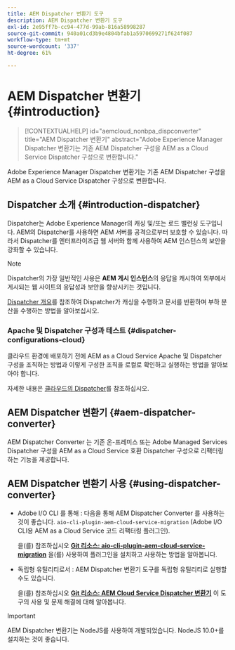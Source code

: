 ```yaml
---
title: AEM Dispatcher 변환기 도구
description: AEM Dispatcher 변환기 도구
exl-id: 2e95ff7b-cc94-477d-99ab-816a58998287
source-git-commit: 940a01cd3b9e4804bfab1a5970699271f624f087
workflow-type: tm+mt
source-wordcount: '337'
ht-degree: 61%

---
```


# AEM Dispatcher 변환기 {#introduction}

>[!CONTEXTUALHELP]
>id="aemcloud_nonbpa_dispconverter"
>title="AEM Dispatcher 변환기"
>abstract="Adobe Experience Manager Dispatcher 변환기는 기존 AEM Dispatcher 구성을 AEM as a Cloud Service Dispatcher 구성으로 변환합니다."

Adobe Experience Manager Dispatcher 변환기는 기존 AEM Dispatcher 구성을 AEM as a Cloud Service Dispatcher 구성으로 변환합니다.

## Dispatcher 소개 {#introduction-dispatcher}

Dispatcher는 Adobe Experience Manager의 캐싱 및/또는 로드 밸런싱 도구입니다. AEM의 Dispatcher를 사용하면 AEM 서버를 공격으로부터 보호할 수 있습니다. 따라서 Dispatcher를 엔터프라이즈급 웹 서버와 함께 사용하여 AEM 인스턴스의 보안을 강화할 수 있습니다.

>[!NOTE]
>Dispatcher의 가장 일반적인 사용은 **AEM 게시 인스턴스**&#x200B;의 응답을 캐시하여 외부에서 게시되는 웹 사이트의 응답성과 보안을 향상시키는 것입니다.

[Dispatcher 개요](https://experienceleague.adobe.com/docs/experience-manager-dispatcher/using/dispatcher.html?lang=ko-KR)를 참조하여 Dispatcher가 캐싱을 수행하고 문서를 반환하며 부하 분산을 수행하는 방법을 알아보십시오.

### Apache 및 Dispatcher 구성과 테스트 {#dispatcher-configurations-cloud}

클라우드 환경에 배포하기 전에 AEM as a Cloud Service Apache 및 Dispatcher 구성을 조직하는 방법과 이렇게 구성한 조직을 로컬로 확인하고 실행하는 방법을 알아보아야 합니다.

자세한 내용은 [클라우드의 Dispatcher](https://experienceleague.adobe.com/docs/experience-manager-cloud-service/implementing/content-delivery/disp-overview.html)를 참조하십시오.

## AEM Dispatcher 변환기 {#aem-dispatcher-converter}

AEM Dispatcher Converter 는 기존 온-프레미스 또는 Adobe Managed Services Dispatcher 구성을 AEM as a Cloud Service 호환 Dispatcher 구성으로 리팩터링하는 기능을 제공합니다.

## AEM Dispatcher 변환기 사용 {#using-dispatcher-converter}

* Adobe I/O CLI 를 통해 : 다음을 통해 AEM Dispatcher Converter 를 사용하는 것이 좋습니다. `aio-cli-plugin-aem-cloud-service-migration` (Adobe I/O CLI용 AEM as a Cloud Service 코드 리팩터링 플러그인).

  을(를) 참조하십시오 **[Git 리소스: aio-cli-plugin-aem-cloud-service-migration](https://github.com/adobe/aio-cli-plugin-aem-cloud-service-migration#introduction)** 을(를) 사용하여 플러그인을 설치하고 사용하는 방법을 알아봅니다.

* 독립형 유틸리티로서 : AEM Dispatcher 변환기 도구를 독립형 유틸리티로 실행할 수도 있습니다.

  을(를) 참조하십시오 **[Git 리소스: AEM Cloud Service Dispatcher 변환기](https://github.com/adobe/aem-cloud-service-source-migration/tree/master/packages/dispatcher-converter)** 이 도구의 사용 및 문제 해결에 대해 알아봅니다.

>[!IMPORTANT]
>AEM Dispatcher 변환기는 NodeJS를 사용하여 개발되었습니다. NodeJS 10.0+를 설치하는 것이 좋습니다.
